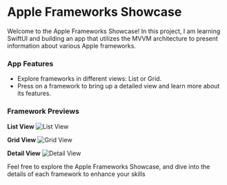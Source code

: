 # Apple Frameworks Showcase

Welcome to the Apple Frameworks Showcase! In this project, I am learning SwiftUI and building an app that utilizes the MVVM architecture to present information about various Apple frameworks.

### App Features

- Explore frameworks in different views: List or Grid.
- Press on a framework to bring up a detailed view and learn more about its features.

### Framework Previews

**List View**
![List View](https://github.com/PhilipZhangs/Apple-Frameworks/assets/73215906/74bfdb55-2ba9-4faa-8665-33b3af4ca9d9)

**Grid View**
![Grid View](https://github.com/PhilipZhangs/Apple-Frameworks/assets/73215906/c1f0e9d4-87ac-4c89-be4e-1f70fe4ed353)

**Detail View**
![Detail View](https://github.com/PhilipZhangs/Apple-Frameworks/assets/73215906/875e302c-ccc3-4a8d-b384-9f3ae9bdd160)

Feel free to explore the Apple Frameworks Showcase, and dive into the details of each framework to enhance your skills
